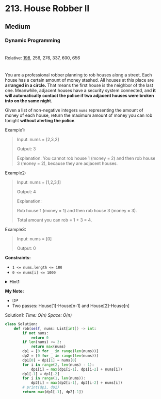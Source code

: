 # 213. House Robber II
## Medium
### Dynamic Programming
#
Relative: [198](https://github.com/Yiyang-C/LeetCode/blob/master/0101~0200/0198_House%20Robber.md), 256, 276, 337, 600, 656
#

You are a professional robber planning to rob houses along a street. Each house has a certain amount of money stashed. All houses at this place are **arranged in a circle.** That means the first house is the neighbor of the last one. Meanwhile, adjacent houses have a security system connected, and **it will automatically contact the police if two adjacent houses were broken into on the same night**.

Given a list of non-negative integers ```nums``` representing the amount of money of each house, return the maximum amount of money you can rob tonight **without alerting the police**.

Example1:
> Input: nums = [2,3,2]
> 
> Output: 3
>
> Explanation: You cannot rob house 1 (money = 2) and then rob house 3 (money = 2), because they are adjacent houses.

Example2:
> Input: nums = [1,2,3,1]
> 
> Output: 4
>
> Explanation: 
> 
> Rob house 1 (money = 1) and then rob house 3 (money = 3).
>
> Total amount you can rob = 1 + 3 = 4.

Example3:
> Input: nums = [0]
> 
> Output: 0

**Constraints:**
* ```1 <= nums.length <= 100```
* ```0 <= nums[i] <= 1000```

<details><summary>Hint1</summary>
Since House[1] and House[n] are adjacent, they cannot be robbed together. Therefore, the problem becomes to rob either House[1]-House[n-1] or House[2]-House[n], depending on which choice offers more money. Now the problem has degenerated to the [House Robber](https://github.com/Yiyang-C/LeetCode/blob/master/0101~0200/0198_House%20Robber.md), which is already been solved.</details>

**My Note:**
* DP
* Two passes: House[1]-House[n-1] and House[2]-House[n]

Solution1:
*Time: O(n)*
*Space: O(n)*
```python
class Solution:
    def rob(self, nums: List[int]) -> int:
        if not nums:
            return 0
        if len(nums) <= 3:
            return max(nums)
        dp1 = [0 for _ in range(len(nums))]
        dp2 = [0 for _ in range(len(nums))]
        dp1[0] = dp1[1] = nums[0]
        for i in range(2, len(nums) - 1):
            dp1[i] = max(dp1[i-1], dp1[i-2] + nums[i])
        dp1[-1] = dp1[-2]
        for i in range(1, len(nums)):
            dp2[i] = max(dp2[i-1], dp2[i-2] + nums[i])
        # print(dp1, dp2)
        return max(dp1[-1], dp2[-1])
```
